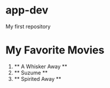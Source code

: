# app-dev
My first repository
# My Favorite Movies
1. ** A Whisker Away **
2. ** Suzume **
3. ** Spirited Away **
